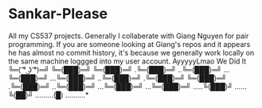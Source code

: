 # Sankar-Please
All my CS537 projects. Generally I collaberate with Giang Nguyen for pair programming. If you are someone looking at Giang's
repos and it appears he has almost no commit history, it's because we generally work locally on the same machine loggged into my
user account.
AyyyyyLmao We Did It
╚═( ͡° ͜ʖ ͡°)═╝
╚═(███)═╝
╚═(███)═╝
.╚═(███)═╝
..╚═(███)═╝
…╚═(███)═╝
…╚═(███)═╝
..╚═(███)═╝
.╚═(███)═╝
╚═(███)═╝
.╚═(███)═╝
..╚═(███)═╝
…╚═(███)═╝
…╚═(███)═╝
…..╚(███)╝
……╚(██)╝
………(█)
……….*